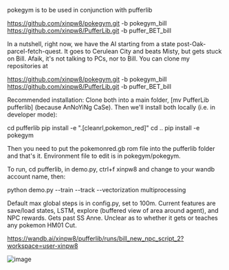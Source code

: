 pokegym is to be used in conjunction with pufferlib

https://github.com/xinpw8/pokegym.git -b pokegym_bill
https://github.com/xinpw8/PufferLib.git -b puffer_BET_bill

In a nutshell, right now, we have the AI starting from a state post-Oak-parcel-fetch-quest. 
It goes to Cerulean City and beats Misty, but gets stuck on Bill. Afaik, it's not talking to PCs, nor to Bill. 
You can clone my repositories at

https://github.com/xinpw8/pokegym.git -b pokegym_bill
https://github.com/xinpw8/PufferLib.git -b puffer_BET_bill

Recommended installation:
Clone both into a main folder, [mv PufferLib pufferlib] (because AnNoYiNg CaSe).
Then we'll install both locally (i.e. in developer mode):

cd pufferlib
pip install -e ".[cleanrl,pokemon_red]"
cd ..
pip install -e pokegym

Then you need to put the pokemonred.gb rom file into the pufferlib folder and that's it. 
Environment file to edit is in pokegym/pokegym. 

To run, cd pufferlib, in demo.py, ctrl+f xinpw8 and change to your wandb account name, then:

python demo.py --train --track --vectorization multiprocessing

Default max global steps is in config.py, set to 100m. 
Current features are save/load states, LSTM, explore (buffered view of area around agent), and NPC rewards.
Gets past SS Anne. Unclear as to whether it gets or teaches any pokemon HM01 Cut.

https://wandb.ai/xinpw8/pufferlib/runs/bill_new_npc_script_2?workspace=user-xinpw8

![image](https://github.com/xinpw8/pokegym/assets/38776436/29557131-d7ea-4bb3-b215-c499c5ec86e7)
